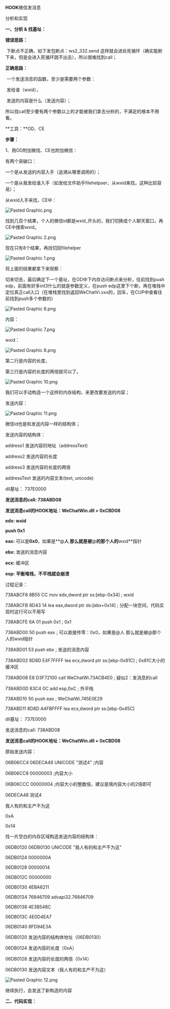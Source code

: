 **HOOK**微信发消息

分析和实现





**一、分析 & 找基址：**



**错误思路：**

​	下断点不正确，如下发包断点：ws2_332.send 这样就会进处死循环（确实能断下来，但是会进入死循环跳不出去），所以很难找到call；

**正确思路：**

​	一个发送消息的函数，至少是需要两个参数：

​	发给谁（wxid），

​	发送的内容是什么（发送内容）；

​	所以找call至少要有两个参数以上的才能被我们拿去分析的，不满足的根本不用看。



**工具：**OD、CE



**步骤：**

1、用OD附加微信、CE也附加微信：



有两个突破口：

一个是从发送的内容入手（追溯从哪里调用的）；

一个是从我发给谁入手（如发给文件助手filehelpser，从wxid来找，这种比较容易）；



从wxid入手来找，CE中：

![Pasted Graphic.png](/var/folders/_8/n5n2trzn1tqc8pw803z2wtzm0000gn/T/abnerworks.Typora/5DE13EEE-ABB7-4E47-85FC-A9C818411120/Pasted%20Graphic.png)

找到几百个结果，个人的微信id都是wxid_开头的，我们切换成个人聊天窗口，再CE中搜索wxid_

![Pasted Graphic 2.png](/var/folders/_8/n5n2trzn1tqc8pw803z2wtzm0000gn/T/abnerworks.Typora/5DE13EEE-ABB7-4E47-85FC-A9C818411120/Pasted%20Graphic%202.png)

现在只有8个结果，再找切回filehelper

![Pasted Graphic 1.png](/var/folders/_8/n5n2trzn1tqc8pw803z2wtzm0000gn/T/abnerworks.Typora/5DE13EEE-ABB7-4E47-85FC-A9C818411120/Pasted%20Graphic%201.png)

将上面的结果都拿下来观察：

切来切去，最后确定下一个基址，在OD中下内存访问断点来分析，往前找到push edp，前面有好多int3什么的就是参数定义，在push edp这里下个断，再在堆栈中定位真正call入口（在堆栈里找到返回WeChatVi.xxx的，回车，在CUP中查看往前找到push多个参数的）

![Pasted Graphic 6.png](/var/folders/_8/n5n2trzn1tqc8pw803z2wtzm0000gn/T/abnerworks.Typora/5DE13EEE-ABB7-4E47-85FC-A9C818411120/Pasted%20Graphic%206.png)



内容：

![Pasted Graphic 7.png](/var/folders/_8/n5n2trzn1tqc8pw803z2wtzm0000gn/T/abnerworks.Typora/5DE13EEE-ABB7-4E47-85FC-A9C818411120/Pasted%20Graphic%207.png)

wxid：

![Pasted Graphic 8.png](/var/folders/_8/n5n2trzn1tqc8pw803z2wtzm0000gn/T/abnerworks.Typora/5DE13EEE-ABB7-4E47-85FC-A9C818411120/Pasted%20Graphic%208.png)

第二行是内容的长度，

第三行是内容的长度的两倍就可以了。

![Pasted Graphic 10.png](/var/folders/_8/n5n2trzn1tqc8pw803z2wtzm0000gn/T/abnerworks.Typora/5DE13EEE-ABB7-4E47-85FC-A9C818411120/Pasted%20Graphic%2010.png)



我们可以手动构造一个这样的内存结构，来更改要发送的内容；

发送内容：

![Pasted Graphic 11.png](/var/folders/_8/n5n2trzn1tqc8pw803z2wtzm0000gn/T/abnerworks.Typora/5DE13EEE-ABB7-4E47-85FC-A9C818411120/Pasted%20Graphic%2011.png)

微信id也是和发送内容一样的结构体；



发送内容的结构体：

address1 发送内容的地址（addressText)

address2 发送内容的长度

address3 发送内容的长度的两倍



addressText 发送的内容文本(text, unicode)







dll基址：		         737E0000

**发送消息的call:	 738ABD08** 	

**发送消息call的HOOK地址：WeChatWin.dll + 0xCBD08**





**edx: wxid**

**push 0x1**

**eax:** 可以是**0x0**，如果是**@**人 那么就是被**@**的那个人的**wxid**指针

**ebx:** 发送的消息内容

**ecx:** 缓冲区

**esp:** **平衡堆栈，不平栈就会崩溃**











过程记录：



738ABCF8    8B55 CC         mov edx,dword ptr ss:[ebp-0x34]          ; wxid

738ABCFB    8D43 14         lea eax,dword ptr ds:[ebx+0x14]          ; 分配一块空间，代码实现时这行可以不用写

738ABCFE    6A 01           push 0x1                                 ; 0x1

738ABD00    50              push eax                                 ; 可以直接传零：0x0，如果是@人 那么就是被@那个人的wxid指针

738ABD01    53              push ebx                                 ; 发送的消息内容

738ABD02    8D8D E4F7FFFF   lea ecx,dword ptr ss:[ebp-0x81C]         ; 0x81C大小的缓冲区

738ABD08    E8 D3F72100     call WeChatWi.73ACB4E0                   ; 疑似2：发消息的call

738ABD0D    83C4 0C         add esp,0xC                              ; 外平栈

738ABD10    50              push eax                                 ; WeChatWi.745E0E29

738ABD11    8D8D A4FBFFFF   lea ecx,dword ptr ss:[ebp-0x45C]







dll基址：		         737E0000

发送消息的call:	738ABD08 	

**发送消息call的HOOK地址：WeChatWin.dll + 0xCBD08**





原始发送内容：

06B06CC4  06DECA48  UNICODE "测试4"    ;内容

06B06CC8  00000003					  ;内容大小

06B06CCC  00000004					  ;内容大小的整数倍，建议是填内容大小的2倍即可



06DECA48   测试4







我人有的和主产不为这

0xA

0x14





找一片空白的内存区域构造发送内容的结构体：

06DB0120  06DB0130  UNICODE "我人有的和主产不为这"

06DB0124  0000000A

06DB0128  00000014

06DB012C  00000000

06DB0130  4EBA6211

06DB0134  76846709  advapi32.76846709

06DB0138  4E3B548C

06DB013C  4E0D4EA7

06DB0140  8FD94E3A







06DB0120 发送内容的结构体地址（06DB0130）

06DB0124 发送内容的长度（0xA）

06DB0128 发送内容的长度的两倍（0x14）



06DB0130 发送内容文本（我人有的和主产不为这）







![Pasted Graphic 12.png](/var/folders/_8/n5n2trzn1tqc8pw803z2wtzm0000gn/T/abnerworks.Typora/5DE13EEE-ABB7-4E47-85FC-A9C818411120/Pasted%20Graphic%2012.png)

继续执行，会发送了新构造的内容







**二、代码实现：**